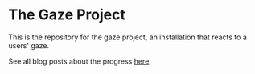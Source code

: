 # The Gaze Project

This is the repository for the gaze project, an installation that reacts
to a users' gaze.

See all blog posts about the progress [here](https://oveddan.github.io/blog/tags/the-gaze-project/).

